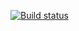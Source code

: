 [![Build status](https://ci.appveyor.com/api/projects/status/iml3xo94id8l1w57?svg=true)](https://ci.appveyor.com/project/Kotaviy/pageobject)
